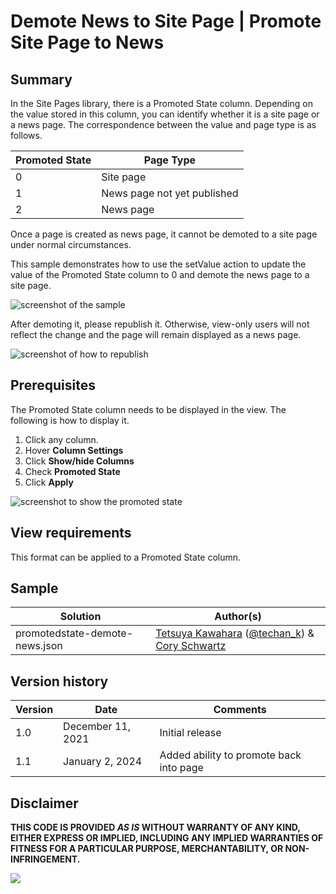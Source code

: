 # Demote News to Site Page | Promote Site Page to News

## Summary
In the Site Pages library, there is a Promoted State column. Depending on the value stored in this column, you can identify whether it is a site page or a news page. The correspondence between the value and page type is as follows.

Promoted State |Page Type
---------------|---------------------------
0              |Site page
1              |News page not yet published
2              |News page

Once a page is created as news page, it cannot be demoted to a site page under normal circumstances.

This sample demonstrates how to use the setValue action to update the value of the Promoted State column to 0 and demote the news page to a site page.

![screenshot of the sample](./assets/screenshot.gif)

After demoting it, please republish it. Otherwise, view-only users will not reflect the change and the page will remain displayed as a news page.

![screenshot of how to republish](./assets/republish.png)

## Prerequisites
The Promoted State column needs to be displayed in the view. The following is how to display it.

1. Click any column.
2. Hover **Column Settings**
3. Click **Show/hide Columns**
4. Check **Promoted State**
5. Click **Apply**

![screenshot to show the promoted state](./assets/display_promotedstate.png)

## View requirements
This format can be applied to a Promoted State column.

## Sample

Solution|Author(s)
--------|---------
promotedstate-demote-news.json | [Tetsuya Kawahara](https://github.com/tecchan1107) ([@techan_k](https://twitter.com/techan_k)) & [Cory Schwartz](https://github.com/Schwartzyy55)

## Version history

Version |Date              |Comments
--------|------------------|--------
1.0     |December 11, 2021 |Initial release
1.1     |January 2, 2024   |Added ability to promote back into page

## Disclaimer
**THIS CODE IS PROVIDED *AS IS* WITHOUT WARRANTY OF ANY KIND, EITHER EXPRESS OR IMPLIED, INCLUDING ANY IMPLIED WARRANTIES OF FITNESS FOR A PARTICULAR PURPOSE, MERCHANTABILITY, OR NON-INFRINGEMENT.**

<img src="https://pnptelemetry.azurewebsites.net/list-formatting/column-samples/promotedstate-demote-news" />
